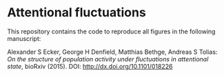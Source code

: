 # Attentional fluctuations

This repository contains the code to reproduce all figures in the following
manuscript:

Alexander S Ecker, George H Denfield, Matthias Bethge, Andreas S Tolias: 
_On the structure of population activity under fluctuations in attentional
state_, bioRxiv (2015). DOI: http://dx.doi.org/10.1101/018226
